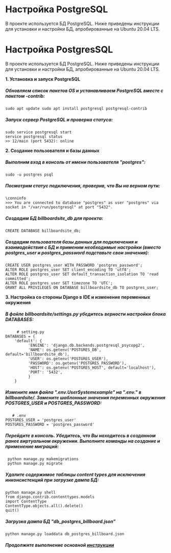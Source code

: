 ﻿# Настройка PostgreSQL

В проекте используется БД PostgreSQL. Ниже приведены инструкции для установки и настройки БД, апробированные на Ubuntu 20.04 LTS.

# Настройка PostgresSQL  
  
В проекте используется БД PostgreSQL. Ниже приведены инструкции для установки и настройки БД, апробированные на Ubuntu 20.04 LTS.  
  
**1. Установка и запуск PostgreSQL**  
##### Обновляем список пакетов OS и устанавливаем PostgreSQL вместе с пакетом -contrib:  
```
sudo apt update sudo apt install postgresql postgresql-contrib
```

 ##### Запуск сервер PostgreSQL и проверка статуса: 
 ```
sudo service postgresql start 
service postgresql status 
>> 12/main (port 5432): online
```

**2. Создание пользователя и базы данных**  
##### Выполним вход в консоль от имени пользователя "postgres": 
```
sudo -u postgres psql
 ```
 ##### Посмотрим статус подключения, проверив, что Вы на верном пути: 
 ```
\conninfo 
 >>> You are connected to database "postgres" as user "postgres" via socket in "/var/run/postgresql" at port "5432".  
 ```
 ##### Создадим БД *billboardsite_db* для проекта:  
  ```
 CREATE DATABASE billboardsite_db; 
 ```
 ##### Создадим пользователя базы данных для подключения и взаимодействия с БД и применим необходимые настройки (вместо *postgres_user* и *postgres_password* подставьте свои значения):  
  ```
 CREATE USER postgres_user WITH PASSWORD 'postgres_password'; 
 ALTER ROLE postgres_user SET client_encoding TO 'utf8'; 
 ALTER ROLE postgres_user SET default_transaction_isolation TO 'read committed'; 
 ALTER ROLE postgres_user SET timezone TO 'UTC';  
 GRANT ALL PRIVILEGES ON DATABASE billboardsite_db TO postgres_user; 
 ```
**3. Настройка со стороны Django в IDE и изменение переменных окружения**  
##### В файле *billboardsite/settings.py* убедитесь верности настройки блока DATABASES: 
```
	 # setting.py 
DATABASES = {  
    'default': {  
		  'ENGINE': 'django.db.backends.postgresql_psycopg2',  
		  'NAME': os.getenv('POSTGRES_DB', default='billboardsite_db'),  
		  'USER': os.getenv('POSTGRES_USER'),  
		  'PASSWORD': os.getenv('POSTGRES_PASSWORD'),  
		  'HOST': os.getenv('POSTGRES_HOST', default='localhost'),  
		  'PORT': '5432',  
		  }  
    }
  ```
  ##### Измените имя файла "*.env.UserSystemexample*" на "*.env.*" в billboardsite/. Замените шаблонные значения переменных окружения POSTGRES_USER и POSTGRES_PASSWORD: 
  ```
	 # .env 
 POSTGRES_USER = 'postgres_user'       
 POSTGRES_PASSWORD = 'postgres_password' 
 ```
##### Перейдите в консоль. Убедитесь, что Вы находитесь в созданном ранее виртуальном окружении. Выполните команды на создание и применение миграций: 
```
 python manage.py makemigrations 
 python manage.py migrate
 ```
 ##### Удалите содержимое таблицы **content types** для исключения инконсистенций при загрузке дампа БД:
 ```
 python manage.py shell 
 from django.contrib.contenttypes.models 
 import ContentType 
 ContentType.objects.all().delete() 
 quit()
 ```
##### Загрузка дампа БД _"db_postgres_billboard.json"_  
  ```
 python manage.py loaddata db_postgres_billboard.json
 ```
##### Продолжите выполнение основной [инструкции](./README_BillBoard_UserSystem.md#отправка-e-mail-писем-происходит-с-помощью-сервиса-yandex)
